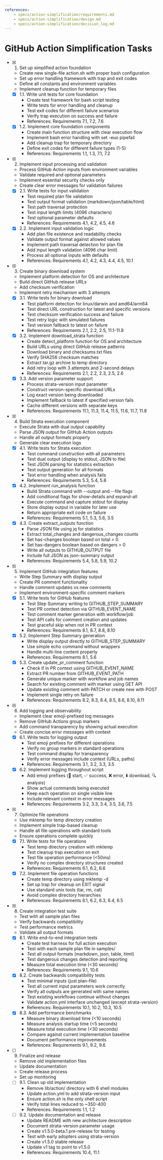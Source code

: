 ```yaml
---
references:
    - specs/action-simplification/requirements.md
    - specs/action-simplification/design.md
    - specs/action-simplification/decision_log.md
---
```

# GitHub Action Simplification Tasks

- [x] 1. Set up simplified action foundation
  - Create new single-file action.sh with proper bash configuration
  - Set up error handling framework with trap and exit codes
  - Define all constants and environment variables
  - Implement cleanup function for temporary files
  - [x] 1.1. Write unit tests for core foundation
    - Create test framework for bash script testing
    - Write tests for error handling and cleanup
    - Test exit codes for different failure scenarios
    - Verify trap execution on success and failure
    - References: Requirements 7.1, 7.2, 7.6
  - [x] 1.2. Implement core foundation components
    - Create main function structure with clear execution flow
    - Implement bash error handling with set -euo pipefail
    - Add cleanup trap for temporary directory
    - Define exit codes for different failure types (1-5)
    - References: Requirements 1.1, 1.3, 7.1, 7.2

- [x] 2. Implement input processing and validation
  - Process GitHub Action inputs from environment variables
  - Validate required and optional parameters
  - Implement essential security checks only
  - Create clear error messages for validation failures
  - [x] 2.1. Write tests for input validation
    - Test required plan file validation
    - Test output format validation (markdown/json/table/html)
    - Test path traversal protection
    - Test input length limits (4096 characters)
    - Test optional parameter defaults
    - References: Requirements 4.1, 4.2, 4.5, 4.6
  - [x] 2.2. Implement input validation logic
    - Add plan file existence and readability checks
    - Validate output format against allowed values
    - Implement path traversal detection for plan file
    - Add input length validation (4096 char limit)
    - Process all optional inputs with defaults
    - References: Requirements 4.1, 4.2, 4.3, 4.4, 4.5, 10.1

- [x] 3. Create binary download system
  - Implement platform detection for OS and architecture
  - Build direct GitHub release URLs
  - Add checksum verification
  - Implement retry mechanism with 3 attempts
  - [x] 3.1. Write tests for binary download
    - Test platform detection for linux/darwin and amd64/arm64
    - Test direct URL construction for latest and specific versions
    - Test checksum verification success and failure
    - Test retry logic with simulated failures
    - Test version fallback to latest on failure
    - References: Requirements 2.1, 2.2, 2.5, 11.1-11.8
  - [x] 3.2. Implement download_strata function
    - Create detect_platform function for OS and architecture
    - Build URLs using direct GitHub release patterns
    - Download binary and checksums.txt files
    - Verify SHA256 checksum matches
    - Extract tar.gz archive to temp directory
    - Add retry loop with 3 attempts and 2-second delays
    - References: Requirements 2.1, 2.2, 2.3, 2.5, 2.6
  - [x] 3.3. Add version parameter support
    - Process strata-version input parameter
    - Construct version-specific download URLs
    - Log exact version being downloaded
    - Implement fallback to latest if specified version fails
    - Cache different versions with separate keys
    - References: Requirements 11.1, 11.3, 11.4, 11.5, 11.6, 11.7, 11.8

- [x] 4. Build Strata execution component
  - Execute Strata with dual output capability
  - Parse JSON output for GitHub Action outputs
  - Handle all output formats properly
  - Generate clear execution logs
  - [x] 4.1. Write tests for Strata execution
    - Test command construction with all parameters
    - Test dual output (display to stdout, JSON to file)
    - Test JSON parsing for statistics extraction
    - Test output generation for all formats
    - Test error handling when analysis fails
    - References: Requirements 5.3, 5.4, 5.8
  - [x] 4.2. Implement run_analysis function
    - Build Strata command with --output and --file flags
    - Add conditional flags for show-details and expand-all
    - Execute command and capture stdout for display
    - Store display output in variable for later use
    - Return appropriate exit code on failure
    - References: Requirements 5.1, 5.3, 5.6, 3.5
  - [x] 4.3. Create extract_outputs function
    - Parse JSON file using jq for statistics
    - Extract total_changes and dangerous_changes counts
    - Set has-changes boolean based on total > 0
    - Set has-dangers boolean based on dangers > 0
    - Write all outputs to GITHUB_OUTPUT file
    - Include full JSON as json-summary output
    - References: Requirements 5.4, 5.8, 5.9, 10.2

- [x] 5. Implement GitHub integration features
  - Write Step Summary with display output
  - Create PR comment functionality
  - Handle comment updates vs new comments
  - Implement environment-specific comment markers
  - [x] 5.1. Write tests for GitHub features
    - Test Step Summary writing to GITHUB_STEP_SUMMARY
    - Test PR context detection via GITHUB_EVENT_NAME
    - Test comment marker generation with workflow/job
    - Test API calls for comment creation and updates
    - Test graceful skip when not in PR context
    - References: Requirements 8.1, 8.7, 8.8, 8.10
  - [x] 5.2. Implement Step Summary generation
    - Write display output directly to GITHUB_STEP_SUMMARY
    - Use simple echo command without wrappers
    - Handle multi-line content properly
    - References: Requirements 8.1, 5.6
  - [x] 5.3. Create update_pr_comment function
    - Check if in PR context using GITHUB_EVENT_NAME
    - Extract PR number from GITHUB_EVENT_PATH
    - Generate unique marker with workflow and job names
    - Search for existing comment with marker using GET API
    - Update existing comment with PATCH or create new with POST
    - Implement single retry on failure
    - References: Requirements 8.2, 8.3, 8.4, 8.5, 8.6, 8.10, 8.11

- [x] 6. Add logging and observability
  - Implement clear emoji-prefixed log messages
  - Remove GitHub Actions group markers
  - Add command transparency by showing actual execution
  - Create concise error messages with context
  - [x] 6.1. Write tests for logging output
    - Test emoji prefixes for different operations
    - Verify no group markers in standard operations
    - Test command display for transparency
    - Verify error messages include context (URLs, paths)
    - References: Requirements 3.1, 3.2, 3.3, 3.5
  - [x] 6.2. Implement logging throughout script
    - Add emoji prefixes (🚀 start, ✅ success, ❌ error, ⬇️ download, 🔍 analysis)
    - Show actual commands being executed
    - Keep each operation on single visible line
    - Include relevant context in error messages
    - References: Requirements 3.2, 3.3, 3.4, 3.5, 3.6, 7.5

- [x] 7. Optimize file operations
  - Use mktemp for temp directory creation
  - Implement simple trap-based cleanup
  - Handle all file operations with standard tools
  - Ensure operations complete quickly
  - [x] 7.1. Write tests for file operations
    - Test temp directory creation with mktemp
    - Test cleanup trap execution on exit
    - Test file operation performance (<50ms)
    - Verify no complex directory structures created
    - References: Requirements 6.1, 6.2, 6.6
  - [x] 7.2. Implement file operation functions
    - Create temp directory using mktemp -d
    - Set up trap for cleanup on EXIT signal
    - Use standard unix tools (tar, rm, cat)
    - Avoid complex directory hierarchies
    - References: Requirements 6.1, 6.2, 6.3, 6.4, 6.5

- [x] 8. Create integration test suite
  - Test with all sample plan files
  - Verify backwards compatibility
  - Test performance metrics
  - Validate all output formats
  - [x] 8.1. Write end-to-end integration tests
    - Create test harness for full action execution
    - Test with each sample plan file in samples/
    - Test all output formats (markdown, json, table, html)
    - Test dangerous changes detection and reporting
    - Measure total execution time (<30 seconds)
    - References: Requirements 9.1, 10.6
  - [x] 8.2. Create backwards compatibility tests
    - Test minimal inputs (just plan-file)
    - Test all current input parameters work correctly
    - Verify all outputs are generated with same names
    - Test existing workflows continue without changes
    - Validate action.yml interface unchanged (except strata-version)
    - References: Requirements 10.1, 10.2, 10.3, 10.5
  - [x] 8.3. Add performance benchmarks
    - Measure binary download time (<10 seconds)
    - Measure analysis startup time (<5 seconds)
    - Measure total execution time (<30 seconds)
    - Compare against current implementation baseline
    - Document performance improvements
    - References: Requirements 9.1, 9.2, 9.6

- [ ] 9. Finalize and release
  - Remove old implementation files
  - Update documentation
  - Create release process
  - Set up monitoring
  - [ ] 9.1. Clean up old implementation
    - Remove lib/action/ directory with 6 shell modules
    - Update action.yml to add strata-version input
    - Ensure action.sh is the only shell script
    - Verify total lines reduced to ~350-400
    - References: Requirements 1.1, 1.2
  - [ ] 9.2. Update documentation and release
    - Update README with new architecture description
    - Document strata-version parameter usage
    - Create v1.5.0-beta.1 pre-release for testing
    - Test with early adopters using strata-version
    - Create v1.5.0 stable release
    - Update v1 tag to point to v1.5.0
    - References: Requirements 10.4, 11.1
